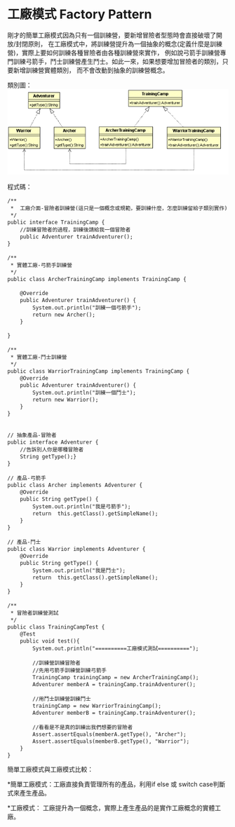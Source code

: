 # 工廠模式 Factory Pattern
  
剛才的簡單工廠模式因為只有一個訓練營，要新增冒險者型態時會直接破壞了開放/封閉原則，
在工廠模式中，將訓練營提升為一個抽象的概念(定義什麼是訓練營)，實際上要如何訓練各種冒險者由各種訓練營來實作，
例如說弓箭手訓練營專門訓練弓箭手，鬥士訓練營產生鬥士。如此一來，如果想要增加冒險者的類別，只要新增訓練營實體類別，
而不會改動到抽象的訓練營概念。  
  
類別圖：  
![Training Camp](image/factory.gif)  
   
程式碼：  
```
/**
 *  工廠介面-冒險者訓練營(這只是一個概念或規範，要訓練什麼，怎麼訓練留給子類別實作)
 */
public interface TrainingCamp {
	//訓練冒險者的過程，訓練後請給我一個冒險者
	public Adventurer trainAdventurer();
}

/**
 * 實體工廠-弓箭手訓練營
 */
public class ArcherTrainingCamp implements TrainingCamp {

	@Override
	public Adventurer trainAdventurer() {
		System.out.println("訓練一個弓箭手");
		return new Archer(); 
	}

}

/**
 * 實體工廠-鬥士訓練營
 */
public class WarriorTrainingCamp implements TrainingCamp {
	@Override
	public Adventurer trainAdventurer() {
		System.out.println("訓練一個鬥士");
		return new Warrior(); 
	}
}


// 抽象產品-冒險者
public interface Adventurer {
	//告訴別人你是哪種冒險者
	String getType();}
}

// 產品-弓箭手
public class Archer implements Adventurer {
	@Override
	public String getType() {
		System.out.println("我是弓箭手");
		return  this.getClass().getSimpleName();
	}
}

// 產品-鬥士
public class Warrior implements Adventurer {
	@Override
	public String getType() {
		System.out.println("我是鬥士");	
		return  this.getClass().getSimpleName();
	}
}	

/**
 * 冒險者訓練營測試
 */
public class TrainingCampTest {
	@Test
	public void test(){
		System.out.println("==========工廠模式測試==========");
		
		//訓練營訓練冒險者
		//先用弓箭手訓練營訓練弓箭手
		TrainingCamp trainingCamp = new ArcherTrainingCamp();
		Adventurer memberA = trainingCamp.trainAdventurer();
		
		//用鬥士訓練營訓練鬥士
		trainingCamp = new WarriorTrainingCamp();
		Adventurer memberB = trainingCamp.trainAdventurer();
		
		//看看是不是真的訓練出我們想要的冒險者
		Assert.assertEquals(memberA.getType(), "Archer");
		Assert.assertEquals(memberB.getType(), "Warrior");
	}
}

```
  
簡單工廠模式與工廠模式比較：  
  
*簡單工廠模式：工廠直接負責管理所有的產品，利用if else 或 switch case判斷式來產生產品。  
	
*工廠模式：	工廠提升為一個概念，實際上產生產品的是實作工廠概念的實體工廠。